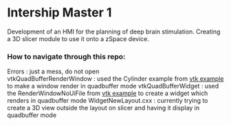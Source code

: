 # Intership Master 1
Development of an HMI for the planning of deep brain stimulation.
Creating a 3D slicer module to use it onto a zSpace device.  

### How to navigate through this repo:
Errors : just a mess, do not open  
vtkQuadBufferRenderWindow : used the Cylinder example from [vtk example](https://kitware.github.io/vtk-examples/site/Cxx/GeometricObjects/CylinderExample/) to make a window render in quadbuffer mode
vtkQuadBufferWidget : used the RenderWindowNoUiFile from [vtk example](https://kitware.github.io/vtk-examples/site/Cxx/Qt/RenderWindowNoUiFile/) to create a widget which renders in quadbuffer mode
WidgetNewLayout.cxx : currently trying to create a 3D view outside the layout on slicer and having it display in quadbuffer mode
